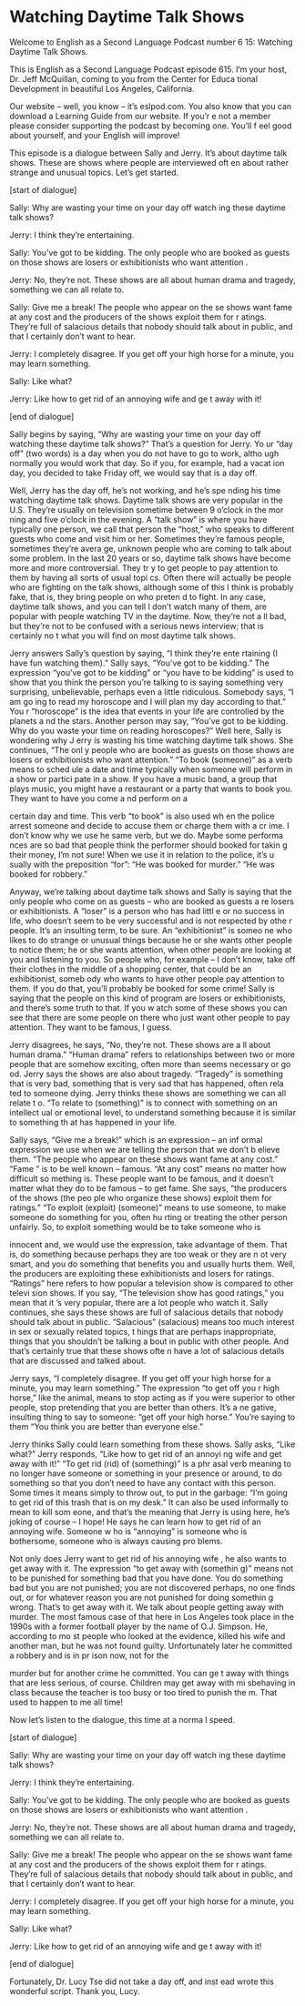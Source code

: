 # Watching Daytime Talk Shows

Welcome to English as a Second Language Podcast number 6 15: Watching Daytime Talk Shows.

This is English as a Second Language Podcast episode 615.  I’m your host, Dr. Jeff McQuillan, coming to you from the Center for Educa tional Development in beautiful Los Angeles, California.

Our website – well, you know – it’s eslpod.com.  You also know that you can download a Learning Guide from our website.  If you’r e not a member please consider supporting the podcast by becoming one.  You’ll f eel good about yourself, and your English will improve!

This episode is a dialogue between Sally and Jerry.  It’s about daytime talk shows.  These are shows where people are interviewed oft en about rather strange and unusual topics.  Let’s get started.

[start of dialogue]

Sally:  Why are wasting your time on your day off watch ing these daytime talk shows?

Jerry:  I think they’re entertaining.

Sally:  You’ve got to be kidding.  The only people who are booked as guests on those shows are losers or exhibitionists who want attention .

Jerry:  No, they’re not.  These shows are all about human  drama and tragedy, something we can all relate to.

Sally:  Give me a break!  The people who appear on the se shows want fame at any cost and the producers of the shows exploit them for r atings.  They’re full of salacious details that nobody should talk about in public, and that I certainly don’t want to hear.

Jerry:  I completely disagree.  If you get off your high  horse for a minute, you may learn something.

Sally:  Like what?

 Jerry:  Like how to get rid of an annoying wife and ge t away with it!

[end of dialogue]

Sally begins by saying, “Why are wasting your time on your day off watching these daytime talk shows?”  That’s a question for Jerry.  Yo ur “day off” (two words) is a day when you do not have to go to work, altho ugh normally you would work that day.  So if you, for example, had a vacat ion day, you decided to take Friday off, we would say that is a day off.

Well, Jerry has the day off, he’s not working, and he’s spe nding his time watching daytime talk shows.  Daytime talk shows are very popular in  the U.S.  They’re usually on television sometime between 9 o’clock in the mor ning and five o’clock in the evening.  A “talk show” is where you have typically one person, we call that person the “host,” who speaks to different guests who come and visit him or her. Sometimes they’re famous people, sometimes they’re avera ge, unknown people who are coming to talk about some problem.  In the last  20 years or so, daytime talk shows have become more and more controversial.  They tr y to get people to pay attention to them by having all sorts of usual topi cs.  Often there will actually be people who are fighting on the talk shows, although  some of this I think is probably fake, that is, they bring people on who preten d to fight.  In any case, daytime talk shows, and you can tell I don’t watch many of  them, are popular with people watching TV in the daytime.  Now, they’re not a ll bad, but they’re not to be confused with a serious news interview; that is certainly no t what you will find on most daytime talk shows.

Jerry answers Sally’s question by saying, “I think they’re ente rtaining (I have fun watching them).”  Sally says, “You’ve got to be kidding.”  The expression “you’ve got to be kidding” or “you have to be kidding” is used to show that you think the person you’re talking to is saying something very surprising,  unbelievable, perhaps even a little ridiculous.  Somebody says, “I am go ing to read my horoscope and I will plan my day according to that.”  You r “horoscope” is the idea that events in your life are controlled by the planets a nd the stars.  Another person may say, “You’ve got to be kidding.  Why do you waste  your time on reading horoscopes?”  Well here, Sally is wondering why J erry is wasting his time watching daytime talk shows.  She continues, “The onl y people who are booked as guests on those shows are losers or exhibitionists who want attention.”  “To book (someone)” as a verb means to sched ule a date and time typically when someone will perform in a show or partici pate in a show.  If you have a music band, a group that plays music, you might have a restaurant or a party that wants to book you.  They want to have you come a nd perform on a

 certain day and time.  This verb “to book” is also used wh en the police arrest someone and decide to accuse them or charge them with a cr ime.  I don’t know why we use he same verb, but we do.  Maybe some performa nces are so bad that people think the performer should booked for takin g their money, I’m not sure!  When we use it in relation to the police, it’s u sually with the preposition “for”: “He was booked for murder.”  “He was booked for robbery.”

Anyway, we’re talking about daytime talk shows and Sally is saying that the only people who come on as guests – who are booked as guests a re losers or exhibitionists.  A “loser” is a person who has had littl e or no success in life, who doesn’t seem to be very successful and is not respected by othe r people.  It’s an insulting term, to be sure.  An “exhibitionist” is someo ne who likes to do strange or unusual things because he or she wants other people to  notice them; he or she wants attention, when other people are looking at you and listening to you. So people who, for example – I don’t know, take off their clothes in the middle of a shopping center, that could be an exhibitionist, someb ody who wants to have other people pay attention to them.  If you do that, you’ll probably be booked for some crime!  Sally is saying that the people on this kind of program are losers or exhibitionists, and there’s some truth to that.  If you w atch some of these shows you can see that there are some people on there who just  want other people to pay attention.  They want to be famous, I guess.

Jerry disagrees, he says, “No, they’re not.  These shows are a ll about human drama.”  “Human drama” refers to relationships between  two or more people that are somehow exciting, often more than seems necessary or go od.  Jerry says the shows are also about tragedy.  “Tragedy” is something that is very bad, something that is very sad that has happened, often rela ted to someone dying. Jerry thinks these shows are something we can all relate t o.  “To relate to (something)” is to connect with something on an intellect ual or emotional level, to understand something because it is similar to something th at has happened in your life.

Sally says, “Give me a break!” which is an expression – an inf ormal expression we use when we are telling the person that we don’t b elieve them.  “The people who appear on these shows want fame at any cost.”  “Fame ” is to be well known – famous.  “At any cost” means no matter how difficult so mething is.  These people want to be famous, and it doesn’t matter what  they do to be famous – to get fame.  She says, “the producers of the shows (the peo ple who organize these shows) exploit them for ratings.”  “To exploit (exploit) (someone)” means to use someone, to make someone do something for you, often hu rting or treating the other person unfairly.  So, to exploit something would be to take someone who is

 innocent and, we would use the expression, take advantage of them.  That is, do something because perhaps they are too weak or they are n ot very smart, and you do something that benefits you and usually hurts them.   Well, the producers are exploiting these exhibitionists and losers for ratings.   “Ratings” here refers to how popular a television show is compared to other televi sion shows.  If you say, “The television show has good ratings,” you mean that it ’s very popular, there are a lot people who watch it.  Sally continues, she says these shows are full of salacious details that nobody should talk about in public.  “Salacious” (salacious) means too much interest in sex or sexually related topics, t hings that are perhaps inappropriate, things that you shouldn’t be talking a bout in public with other people.  And that’s certainly true that these shows ofte n have a lot of salacious details that are discussed and talked about.

Jerry says, “I completely disagree.  If you get off your high  horse for a minute, you may learn something.”  The expression “to get off you r high horse,” like the animal, means to stop acting as if you were superior to other people, stop pretending that you are better than others.  It’s a ne gative, insulting thing to say to someone: “get off your high horse.”  You’re saying to them “You think you are better than everyone else.”

Jerry thinks Sally could learn something from these shows.  Sally asks, “Like what?”  Jerry responds, “Like how to get rid of an annoyi ng wife and get away with it!”  “To get rid (rid) of (something)” is a phr asal verb meaning to no longer have someone or something in your presence or around, to do something so that you don’t need to have any contact with this person.  Some times it means simply to throw out, to put in the garbage: “I’m going to get rid of this trash that is on my desk.”  It can also be used informally to mean to kill som eone, and that’s the meaning that Jerry is using here, he’s joking of course – I  hope!  He says he can learn how to get rid of an annoying wife.  Someone w ho is “annoying” is someone who is bothersome, someone who is always causing pro blems.

Not only does Jerry want to get rid of his annoying wife , he also wants to get away with it.  The expression “to get away with (somethin g)” means not to be punished for something bad that you have done.  You do something bad but you are not punished; you are not discovered perhaps, no one finds out, or for whatever reason you are not punished for doing somethin g wrong.  That’s to get away with it.  We talk about people getting away with murder.  The most famous case of that here in Los Angeles took place in the 1990s with a former football player by the name of O.J. Simpson.  He, according to mo st people who looked at the evidence, killed his wife and another man, but he was not found guilty. Unfortunately later he committed a robbery and is in pr ison now, not for the

 murder but for another crime he committed.  You can ge t away with things that are less serious, of course.  Children may get away with mi sbehaving in class because the teacher is too busy or too tired to punish the m.  That used to happen to me all time!

Now let’s listen to the dialogue, this time at a norma l speed.

[start of dialogue]

Sally:  Why are wasting your time on your day off watch ing these daytime talk shows?

Jerry:  I think they’re entertaining.

Sally:  You’ve got to be kidding.  The only people who are booked as guests on those shows are losers or exhibitionists who want attention .

Jerry:  No, they’re not.  These shows are all about human  drama and tragedy, something we can all relate to.

Sally:  Give me a break!  The people who appear on the se shows want fame at any cost and the producers of the shows exploit them for r atings.  They’re full of salacious details that nobody should talk about in public, and that I certainly don’t want to hear.

Jerry:  I completely disagree.  If you get off your high  horse for a minute, you may learn something.

Sally:  Like what?

Jerry:  Like how to get rid of an annoying wife and ge t away with it!

[end of dialogue]

Fortunately, Dr. Lucy Tse did not take a day off, and inst ead wrote this wonderful script.  Thank you, Lucy.





